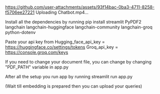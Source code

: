 
https://github.com/user-attachments/assets/93f14bac-0ba3-4711-8258-f5706ee27221
Uploading Chatbot.mp4…


Install all the dependencies by running
    pip install streamlit PyPDF2 langchain langchain-huggingface langchain-community langchain-groq python-dotenv

Paste your api key from
    Hugging_face_api_key = https://huggingface.co/settings/tokens
    Groq_api_key = https://console.groq.com/keys

If you need to change your document file, you can change by changing "PDF_PATH" variable in app.py

After all the setup you run app by running
    streamlit run app.py

(Wait till embedding is prepared then you can upload your queries)

